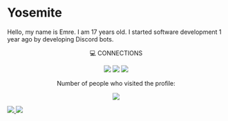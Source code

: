 # Yosemite

Hello, my name is Emre. I am 17 years old. I started software development 1 year ago by developing Discord bots.<p align = "center">
 
 
<p align = "center">
💻 CONNECTIONS
 <p/>
<p align = "center">
<a href="https://discord.com/users/749609138249793557" target="_blank"><img src="https://img.shields.io/badge/discord-r89DA.svg?&color=7289da&style=for-the-badge&logo=discord&logoColor=white"/></a>
 <a href="https://open.spotify.com/user/zo5ytyn03llgkjrfc09rs5cvw?si=c4f3a718ce104c00" target"blank_"><img src="https://img.shields.io/badge/Spotify%20-1ed760.svg?&style=for-the-badge&logo=spotify&logoColor=white"></a>
<a href="https://www.instagram.com/animegirlshateu" target="_blank"><img src="https://img.shields.io/badge/instagram-%23E4405F.svg?&style=for-the-badge&logo=instagram&logoColor=white"/></a>
 </p>

<p align = "center">
 Number of people who visited the profile:
</p>
<p align = "center">
<img src="https://profile-counter.glitch.me/{yosemiite}/count.svg=true&hide_border=true&show_icons=true&include_all_commits=true&bg_color=0d1117&title_color=df761c&text_color=FFFFFF" />
</p>


<a href="https://github.com/yosemiite">
  <img src="https://github-readme-stats.vercel.app/api?username=yosemiite&count_private=true&hide_border=true&show_icons=true&include_all_commits=true&bg_color=0d1117&title_color=df761c&text_color=FFFFFF&icon_color=df761c">
<img src="https://github-readme-stats.vercel.app/api/top-langs/?username=yosemiite&layout=compact&theme=nord&hide_border=true&bg_color=0d1117&border_radius=6&title_color=df761c">
</a>
